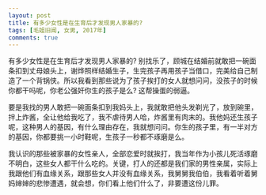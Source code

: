 ```yaml
---
layout: post
title: 有多少女性是在生育后才发现男人家暴的?
tags: [毛姐旧闻, 女男, 2017年]
comments: true
---
```


有多少女性是在生育后才发现男人家暴的? 别找乐了，顾城在结婚前就敢把一碗面条扣到丈母娘头上，谢烨照样结婚生子，生完孩子再用孩子当借口，完美给自己制造了一个背锅侠。所以我看到那些说为了孩子挨打的女人就想问问，没孩子的时候你都干吗呢，你老公强奸你生的孩子是么? 这帮操蛋的弱逼。

要是我找的男人敢把一碗面条扣到我妈头上，我就敢把他头发剃光了，放到碗里，拌上炸酱，全让他给我吃了，我不虐待男人哈，炸酱里有肉末的。我他妈还生孩子呢，这种男人的基因，有什么理由存在，我就想问问。你生的孩子里，有一半对方的基因，你都要挑一小时鞋呢，生孩子一秒都不琢磨是么。

我认识的那些被家暴的女性亲人，全部恋爱时就挨打，我当年作为小孩儿死活琢磨不明白，这些女人都干什么吃的。关键，打人的还都是我们家的男性亲属，实际上我跟他们有血缘关系，跟那些女人并没有血缘关系，我舅舅我伯伯，我看着听着舅妈婶婶的悲惨遭遇，就会想，你们看上他们什么了，非要遭这份儿罪。
